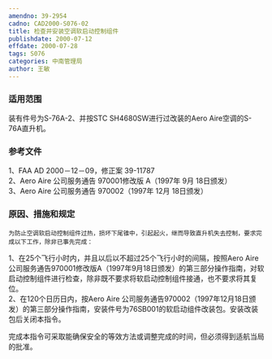 ```yaml
---
amendno: 39-2954  
cadno: CAD2000-S076-02  
title: 检查并安装空调软启动控制组件  
publishdate: 2000-07-12  
effdate: 2000-07-28  
tags: S076  
categories: 中南管理局  
author: 王敏  
---
```

  
### 适用范围  
装有件号为S-76A-2、并按STC SH4680SW进行过改装的Aero Aire空调的S-76A直升机。  
  
<!--more-->  
### 参考文件  
1、FAA AD 2000－12－09，修正案 39-11787  
2、Aero Aire 公司服务通告 970001修改版 A（1997年 9月 18日颁发）  
 3、Aero Aire 公司服务通告 970002（1997年 12月 18日颁发）  
  
### 原因、措施和规定  
    为防止空调软启动控制组件过热，损坏下尾锥中，引起起火，继而导致直升机失去控制，要求完成以下工作，除非已事先完成：  
1、在25个飞行小时内，并且以后以不超过25个飞行小时的间隔，按照Aero Aire 公司服务通告970001修改版A（1997年9月18日颁发）的第三部分操作指南，对软启动控制组件进行检查，除非既不要求将软启动控制组件接通，也不要求将其复位。  
    2、在120个日历日内，按Aero Aire 公司服务通告970002（1997年12月18日颁发）的第三部分操作指南，安装件号为76SB001的软启动组件改装包。安装改装包后关闭本指令。  
  
   完成本指令可采取能确保安全的等效方法或调整完成的时间，但必须得到适航当局的批准。  
